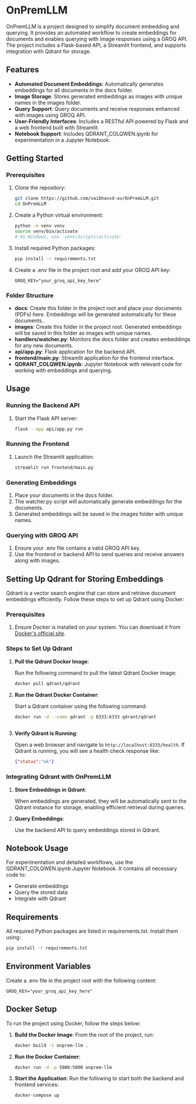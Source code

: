 # OnPremLLM

OnPremLLM is a project designed to simplify document embedding and querying. It provides an automated workflow to create embeddings for documents and enables querying with image responses using a GROQ API. The project includes a Flask-based API, a Streamlit frontend, and supports integration with Qdrant for storage.

## Features

- **Automated Document Embeddings**: Automatically generates embeddings for all documents in the docs folder.
- **Image Storage**: Stores generated embeddings as images with unique names in the images folder.
- **Query Support**: Query documents and receive responses enhanced with images using GROQ API. 
- **User-Friendly Interfaces**: Includes a RESTful API powered by Flask and a web frontend built with Streamlit.
- **Notebook Support**: Includes QDRANT_COLQWEN.ipynb for experimentation in a Jupyter Notebook.

## Getting Started

### Prerequisites

1. Clone the repository:
   ```bash
   git clone https://github.com/vaibhavsd-av/OnPremLLM.git
   cd OnPremLLM
   ```

2. Create a Python virtual environment:
   ```bash
   python -m venv venv
   source venv/bin/activate  
   # On Windows, use `venv\Scripts\activate`
   ```

3. Install required Python packages:
   ```bash
   pip install -r requirements.txt
   ```

4. Create a .env file in the project root and add your GROQ API key:
   ```env
   GROQ_KEY="your_groq_api_key_here"
   ```

### Folder Structure

- **docs**: Create this folder in the project root and place your documents (PDFs) here. Embeddings will be generated automatically for these documents..
- **images**: Create this folder in the project root. Generated embeddings will be saved in this folder as images with unique names.
- **handlers/watcher.py**: Monitors the docs folder and creates embeddings for any new documents.
- **api/app.py**: Flask application for the backend API.
- **frontend/main.py**: Streamlit application for the frontend interface.
- **QDRANT_COLQWEN.ipynb**: Jupyter Notebook with relevant code for working with embeddings and querying.

## Usage

### Running the Backend API

1. Start the Flask API server:
   ```bash
   flask --app api/app.py run
   ```

### Running the Frontend

1. Launch the Streamlit application:
   ```bash
   streamlit run frontend/main.py
   ```

### Generating Embeddings

1. Place your documents in the docs folder.
2. The watcher.py script will automatically generate embeddings for the documents.
3. Generated embeddings will be saved in the images folder with unique names.

### Querying with GROQ API

1. Ensure your .env file contains a valid GROQ API key.
2. Use the frontend or backend API to send queries and receive answers along with images.

## Setting Up Qdrant for Storing Embeddings

Qdrant is a vector search engine that can store and retrieve document embeddings efficiently. Follow these steps to set up Qdrant using Docker:

### Prerequisites

1. Ensure Docker is installed on your system. You can download it from [Docker's official site](https://www.docker.com/).

### Steps to Set Up Qdrant

1. **Pull the Qdrant Docker Image**:
   
   Run the following command to pull the latest Qdrant Docker image:
   ```bash
   docker pull qdrant/qdrant
   ```

2. **Run the Qdrant Docker Container**:
   
   Start a Qdrant container using the following command:
   ```bash
   docker run -d --name qdrant -p 6333:6333 qdrant/qdrant
  
3. **Verify Qdrant is Running**:
   
   Open a web browser and navigate to `http://localhost:6333/health`. If Qdrant is running, you will see a health check response like:
   ```json
   {"status":"ok"}
   ```

### Integrating Qdrant with OnPremLLM

1. **Store Embeddings in Qdrant**:

   When embeddings are generated, they will be automatically sent to the Qdrant instance for storage, enabling efficient retrieval during queries.

2. **Query Embeddings**:

   Use the backend API to query embeddings stored in Qdrant.

## Notebook Usage

For experimentation and detailed workflows, use the QDRANT_COLQWEN.ipynb Jupyter Notebook. It contains all necessary code to:

- Generate embeddings
- Query the stored data
- Integrate with Qdrant

## Requirements

All required Python packages are listed in requirements.txt. Install them using:
```bash
pip install -r requirements.txt
```

## Environment Variables

Create a .env file in the project root with the following content:
```env
GROQ_KEY="your_groq_api_key_here"
```

## Docker Setup

To run the project using Docker, follow the steps below:

1. **Build the Docker Image**:
   From the root of the project, run:
   ```bash
   docker build -t onprem-llm .
   ```

2. **Run the Docker Container**:
   ```bash
   docker run -d -p 5000:5000 onprem-llm
   ```

3. **Start the Application**:
   Run the following to start both the backend and frontend services:
   ```bash
   docker-compose up
   ```